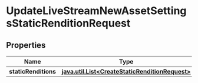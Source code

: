 

# UpdateLiveStreamNewAssetSettingsStaticRenditionRequest

## Properties

Name | Type | Description | Notes
------------ | ------------- | ------------- | -------------
**staticRenditions** | [**java.util.List&lt;CreateStaticRenditionRequest&gt;**](CreateStaticRenditionRequest.md) |  |  [optional]



